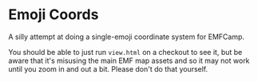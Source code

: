 # Emoji Coords

A silly attempt at doing a single-emoji coordinate system for EMFCamp.

You should be able to just run `view.html` on a checkout to see it, but
be aware that it's misusing the main EMF map assets and so it may not work
until you zoom in and out a bit. Please don't do that yourself.
